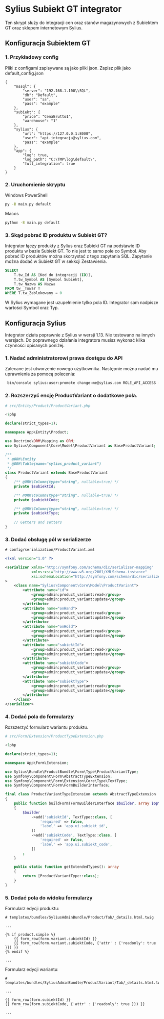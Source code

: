# Sylius Subiekt GT integrator
Ten skrypt służy do integracji cen oraz stanów magazynowych z Subiektem GT oraz sklepem internetowym Sylius.

## Konfiguracja Subiektem GT

### 1. Przykładowy config
Pliki z configami zapisywane są jako pliki json. Zapisz plik jako default_config.json
```
{
    "mssql": {
        "server": "192.168.1.100\\SQL",
        "db": "Default",
        "user": "sa",
        "pass": "example"
    },
    "subiekt": {
        "price": "CenaBrutto1",
        "warehouse": "1"
    },
    "sylius": {
        "url": "https://127.0.0.1:8000",
        "user": "api.integracja@sylius.com",
        "pass": "example"
    },
    "app": {
        "log": true,
        "log_path": "C:\TMP\log\default\",
        "full_integration": true
    }
}
```

### 2. Uruchomienie skryptu

Windows PowerShell
```bash
py -B main.py default
```

Macos
```bash
python -B main.py default
```

### 3. Skąd pobrać ID produktu w Subiekt GT?
Integrator łączy produkty z Sylius oraz Subiekt GT na podstawie ID produktu w bazie Subiekt GT. To nie jest to samo pole co Symbol. Aby pobrać ID produktów można skorzystać z tego zapytania SQL. Zapytanie można dodać w Subiekt GT w sekkcji Zestawienia.

```sql
SELECT
    T.tw_Id AS [Kod do integracji (ID)],
    T.tw_Symbol AS [Symbol Subiekt],
    T.tw_Nazwa AS Nazwa
FROM tw__Towar T
WHERE T.tw_Zablokowany = 0
```
W Sylius wymagane jest uzupełnienie tylko pola ID. Integrator sam nadpisze wartości Symbol oraz Typ.

## Konfiguracja Sylius

Integrator działa poprawnie z Sylius w wersji 1.13. Nie testowano na innych wersjach. Do poprawnego działania integratora musisz wykonać kilka czynności opisanych poniżej.

### 1. Nadać administratorowi prawa dostępu do API
Zalecane jest utworzenie nowego użytkownika. Następnie można nadać mu uprawnienia za pomocą polecenia:
```bash
 bin/console sylius:user:promote change-me@sylius.com ROLE_API_ACCESS --user-type=admin 
```

### 2. Rozszerzyć encję ProductVariant o dodatkowe pola.

```PHP
# src/Entity/Product/ProductVariant.php

<?php

declare(strict_types=1);

namespace App\Entity\Product;

use Doctrine\ORM\Mapping as ORM;
use Sylius\Component\Core\Model\ProductVariant as BaseProductVariant;

/**
 * @ORM\Entity
 * @ORM\Table(name="sylius_product_variant")
 */
class ProductVariant extends BaseProductVariant
{
    /** @ORM\Column(type="string", nullable=true) */
    private $subiektId;

    /** @ORM\Column(type="string", nullable=true) */
    private $subiektCode;

    /** @ORM\Column(type="string", nullable=true) */
    private $subiektType;
    
    // Getters and setters
}
```

### 3. Dodać obsługę pól w serializerze

```XML
# config/serialization/ProductVariant.xml

<?xml version="1.0" ?>

<serializer xmlns="http://symfony.com/schema/dic/serializer-mapping"
            xmlns:xsi="http://www.w3.org/2001/XMLSchema-instance"
            xsi:schemaLocation="http://symfony.com/schema/dic/serializer-mapping https://symfony.com/schema/dic/serializer-mapping/serializer-mapping-1.0.xsd"
>
    <class name="Sylius\Component\Core\Model\ProductVariant">
        <attribute name="id">
            <group>admin:product_variant:read</group>
            <group>admin:product_variant:update</group>
        </attribute>
        <attribute name="onHand">
            <group>admin:product_variant:read</group>
            <group>admin:product_variant:update</group>
        </attribute>
        <attribute name="onHold">
            <group>admin:product_variant:read</group>
            <group>admin:product_variant:update</group>
        </attribute>
        <attribute name="subiektId">
            <group>admin:product_variant:read</group>
            <group>admin:product_variant:update</group>
        </attribute>
        <attribute name="subiektCode">
            <group>admin:product_variant:read</group>
            <group>admin:product_variant:update</group>
        </attribute>
        <attribute name="subiektType">
            <group>admin:product_variant:read</group>
            <group>admin:product_variant:update</group>
        </attribute>
    </class>
</serializer>
```

### 4. Dodać pola do formularzy

Rozszerzyć formularz wariantu produktu.

```php
# src/Form/Extension/ProductTypeExtension.php

<?php

declare(strict_types=1);

namespace App\Form\Extension;

use Sylius\Bundle\ProductBundle\Form\Type\ProductVariantType;
use Symfony\Component\Form\AbstractTypeExtension;
use Symfony\Component\Form\Extension\Core\Type\TextType;
use Symfony\Component\Form\FormBuilderInterface;

final class ProductVariantTypeExtension extends AbstractTypeExtension
{
    public function buildForm(FormBuilderInterface $builder, array $options): void
    {
        $builder
            ->add('subiektId', TextType::class, [
                'required' => false,
                'label' => 'app.ui.subiekt_id',
            ])
            ->add('subiektCode', TextType::class, [
                'required' => false,
                'label' => 'app.ui.subiekt_code',
            ])
        ;
    }

    public static function getExtendedTypes(): array
    {
        return [ProductVariantType::class];
    }
}
```

### 5. Dodać pola do widoku formularzy

Formularz edycji produktu:
```twig
# templates/bundles/SyliusAdminBundle/Product/Tab/_details.html.twig

...

{% if product.simple %}
    {{ form_row(form.variant.subiektId) }}
    {{ form_row(form.variant.subiektCode, {'attr' : {'readonly': true }}) }}
{% endif %}

...
```

Formularz edycji wariantu:
```twig
# templates/bundles/SyliusAdminBundle/ProductVariant/Tab/_details.html.twig

...

{{ form_row(form.subiektId) }}
{{ form_row(form.subiektCode, {'attr' : {'readonly': true }}) }}

...
```
